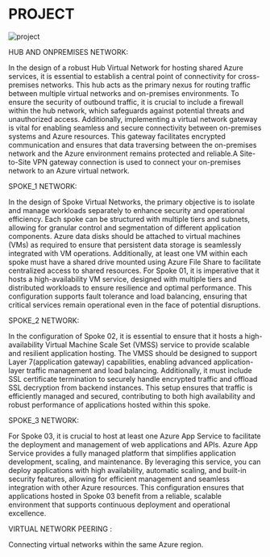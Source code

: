 # PROJECT

![project](https://github.com/user-attachments/assets/7c36c926-4a74-4114-bb4a-d7bc47c931da)



HUB AND ONPREMISES NETWORK:

In the design of a robust Hub Virtual Network for hosting shared Azure services, it is essential to establish a central point of connectivity for cross-premises networks. This hub acts as the primary nexus for routing traffic between multiple virtual networks and on-premises environments. To ensure the security of outbound traffic, it is crucial to include a firewall within the hub network, which safeguards against potential threats and unauthorized access. Additionally, implementing a virtual network gateway is vital for enabling seamless and secure connectivity between on-premises systems and Azure resources. This gateway facilitates encrypted communication and ensures that data traversing between the on-premises network and the Azure environment remains protected and reliable.A Site-to-Site VPN gateway connection is used to connect your on-premises network to an Azure virtual network.
 
SPOKE_1 NETWORK:

 In the design of Spoke Virtual Networks, the primary objective is to isolate and manage workloads separately to enhance security and operational efficiency. Each spoke can be structured with multiple tiers and subnets, allowing for granular control and segmentation of different application components. Azure data disks should be attached to virtual machines (VMs) as required to ensure that persistent data storage is seamlessly integrated with VM operations. Additionally, at least one VM within each spoke must have a shared drive mounted using Azure File Share to facilitate centralized access to shared resources. For Spoke 01, it is imperative that it hosts a high-availability VM service, designed with multiple tiers and distributed workloads to ensure resilience and optimal performance. This configuration supports fault tolerance and load balancing, ensuring that critical services remain operational even in the face of potential disruptions.

SPOKE_2 NETWORK:

 In the configuration of Spoke 02, it is essential to ensure that it hosts a high-availability Virtual Machine Scale Set (VMSS) service to provide scalable and resilient application hosting. The VMSS should be designed to support Layer 7(application gateway) capabilities, enabling advanced application-layer traffic management and load balancing. Additionally, it must include SSL certificate termination to securely handle encrypted traffic and offload SSL decryption from backend instances. This setup ensures that traffic is efficiently managed and secured, contributing to both high availability and robust performance of applications hosted within this spoke.

SPOKE_3 NETWORK:
      
      
For Spoke 03, it is crucial to host at least one Azure App Service to facilitate the deployment and management of web applications and APIs. Azure App Service provides a fully managed platform that simplifies application development, scaling, and maintenance. By leveraging this service, you can deploy applications with high availability, automatic scaling, and built-in security features, allowing for efficient management and seamless integration with other Azure resources. This configuration ensures that applications hosted in Spoke 03 benefit from a reliable, scalable environment that supports continuous deployment and operational excellence.
  
VIRTUAL NETWORK PEERING  :

Connecting virtual networks within the same Azure region.